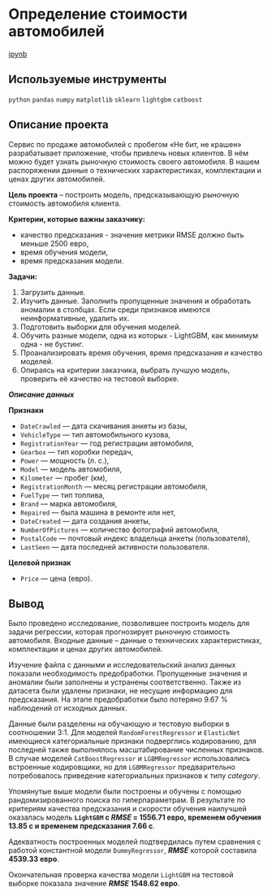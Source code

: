 # Определение стоимости автомобилей

[ipynb](https://github.com/apashina/data-science-yandex-praktikum/blob/4a55c90ef4ecb8f6327bd339b999429d51ed2e69/Determining_the_cost_of_cars/11_determining_the_cost_of_cars.ipynb)

## Используемые инструменты

`python` `pandas` `numpy` `matplotlib` `sklearn` `lightgbm` `catboost`

## Описание проекта

Сервис по продаже автомобилей с пробегом «Не бит, не крашен» разрабатывает приложение, чтобы привлечь новых клиентов. В нём можно будет узнать рыночную стоимость своего автомобиля. В нашем распоряжении данные о технических характеристиках, комплектации и ценах других автомобилей.

**Цель проекта** – построить модель, предсказывающую рыночную стоимость автомобиля клиента.

**Критерии, которые важны заказчику:**

- качество предсказания - значение метрики RMSE должно быть меньше 2500 евро,
- время обучения модели,
- время предсказания модели.

**Задачи:** 

1. Загрузить данные.
2. Изучить данные. Заполнить пропущенные значения и обработать аномалии в столбцах. Если среди признаков имеются неинформативные, удалить их.
3. Подготовить выборки для обучения моделей.
4. Обучить разные модели, одна из которых - LightGBM, как минимум одна - не бустинг.
5. Проанализировать время обучения, время предсказания и качество моделей.
6. Опираясь на критерии заказчика, выбрать лучшую модель, проверить её качество на тестовой выборке.

***Описание данных***

**Признаки**

* `DateCrawled` — дата скачивания анкеты из базы,
* `VehicleType` — тип автомобильного кузова,
* `RegistrationYear` — год регистрации автомобиля,
* `Gearbox` — тип коробки передач,
* `Power` — мощность (л. с.),
* `Model` — модель автомобиля,
* `Kilometer` — пробег (км),
* `RegistrationMonth` — месяц регистрации автомобиля,
* `FuelType` — тип топлива,
* `Brand` — марка автомобиля,
* `Repaired` — была машина в ремонте или нет,
* `DateCreated` — дата создания анкеты,
* `NumberOfPictures` — количество фотографий автомобиля,
* `PostalCode` — почтовый индекс владельца анкеты (пользователя),
* `LastSeen` — дата последней активности пользователя.

**Целевой признак**

* `Price` — цена (евро).

## Вывод

Было проведено исследование, позволившее построить модель для задачи регрессии, которая прогнозирует рыночную стоимость автомобиля. Входные данные – данные о технических характеристиках, комплектации и ценах других автомобилей.

Изучение файла с данными и исследовательский анализ данных показали необходимость предобработки. Пропущенные значения и аномалии были заполнены и устранены соответственно. Также из датасета были удалены признаки, не несущие информацию для предсказания. На этапе предобработки было потеряно 9.67 % наблюдений от исходных данных.

Данные были разделены на обучающую и тестовую выборки в соотношении 3:1. Для моделей `RandomForestRegressor` и `ElasticNet` имеющиеся категориальные признаки подверглись кодированию, для последней также выполнялось масштабирование численных признаков. В случае моделей `CatBoostRegressor` и `LGBMRegressor` использовались встроенные кодировщики, но для `LGBMRegressor` предварительно потребовалось приведение категориальных признаков к типу *category*.

Упомянутые выше модели были построены и обучены с помощью рандомизированного поиска по гиперпараметрам. В результате по критериям качества предсказания и скорости обучения наилучшей оказалась модель **`LightGBM` с *RMSE* = 1556.71 евро, временем обучения 13.85 с и временем предсказания 7.66 с**.

Адекватность построенных моделей подтвердилась путем сравнения с работой константной модели `DummyRegressor`, ***RMSE***  которой составила **4539.33 евро**.

Окончательная проверка качества модели `LightGBM` на тестовой выборке показала значение ***RMSE* 1548.62 евро**.
